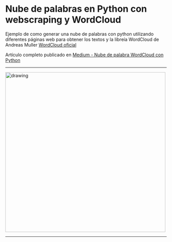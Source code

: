 # Nube de palabras en Python con webscraping y WordCloud
Ejemplo de como generar una nube de palabras con python utilizando diferentes páginas web para obtener los textos y la libreía WordCloud de Andreas Muller [WordCloud oficial](https://amueller.github.io/word_cloud/)

Artículo completo publicado en [Medium - Nube de palabra WordCloud con Python](https://medium.com/@a.fernandez.troyano/nube-de-palabras-word-cloud-con-python-a-partir-de-varias-webs-111e94220822)

---

<img src="https://github.com/afernandez119/wordcloud/blob/main/img/python_color.png" alt="drawing" width="500"/>

---

